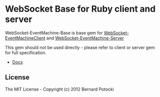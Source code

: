 # WebSocket Base for Ruby client and server

WebSocket-EventMachine-Base is base gem for [WebSocket-EventMachineClient](http://github.com/imanel/websocket-eventmachine-client) and [WebSocket-EventMachine-Server](http://github.com/imanel/websocket-eventmachine-server)

This gem should not be used directly - please refer to client or server gem for full specification.

- [Docs](http://rdoc.info/github/imanel/websocket-eventmachine-base/master/frames)

## License

The MIT License - Copyright (c) 2012 Bernard Potocki
